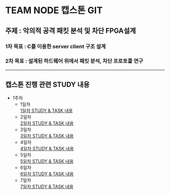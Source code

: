 # TEAM NODE 캡스톤 GIT   
## 주제 : 악의적 공격 패킷 분석 및 차단 FPGA설계   
### 1차 목표 : C를 이용한 server client 구조 설계   
### 2차 목표 : 설계된 하드웨어 위에서 패킷 분석, 차단 프로토콜 연구   
***
## 캡스톤 진행 관련 STUDY 내용
* 1주차   
    * 1일차   
        [1일차 STUDY & TASK 내용](/doc/day1.md)   
    * 2일차   
        [2일차 STUDY & TASK 내용](/doc/day2.md)
    * 3일차   
        [3일차 STUDY & TASK 내용](/doc/day3.md)
    * 4일차   
        [4일차 STUDY & TASK 내용](/doc/day4.md)
    * 5일차   
        [5일차 STUDY & TASK 내용](/doc/day5.md)
    * 6일차   
        [6일차 STUDY & TASK 내용](/doc/day6.md)
    * 7일차   
        [7일차 STUDY & TASK 내용](/doc/day7.md)
